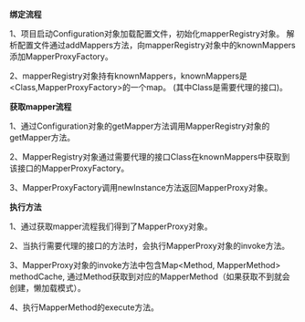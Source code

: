 **绑定流程**

1、项目启动Configuration对象加载配置文件，初始化mapperRegistry对象。
解析配置文件通过addMappers方法，向mapperRegistry对象中的knownMappers添加MapperProxyFactory。

2、mapperRegistry对象持有knownMappers，knownMappers是<Class,MapperProxyFactory>的一个map。
(其中Class是需要代理的接口)。


**获取mapper流程**

1、通过Configuration对象的getMapper方法调用MapperRegistry对象的getMapper方法。

2、MapperRegistry对象通过需要代理的接口Class在knownMappers中获取到该接口的MapperProxyFactory。

3、MapperProxyFactory调用newInstance方法返回MapperProxy对象。


**执行方法**

1、通过获取mapper流程我们得到了MapperProxy对象。

2、当执行需要代理的接口的方法时，会执行MapperProxy对象的invoke方法。

3、MapperProxy对象的invoke方法中包含Map<Method, MapperMethod> methodCache,
通过Method获取到对应的MapperMethod（如果获取不到就会创建，懒加载模式）。

4、执行MapperMethod的execute方法。